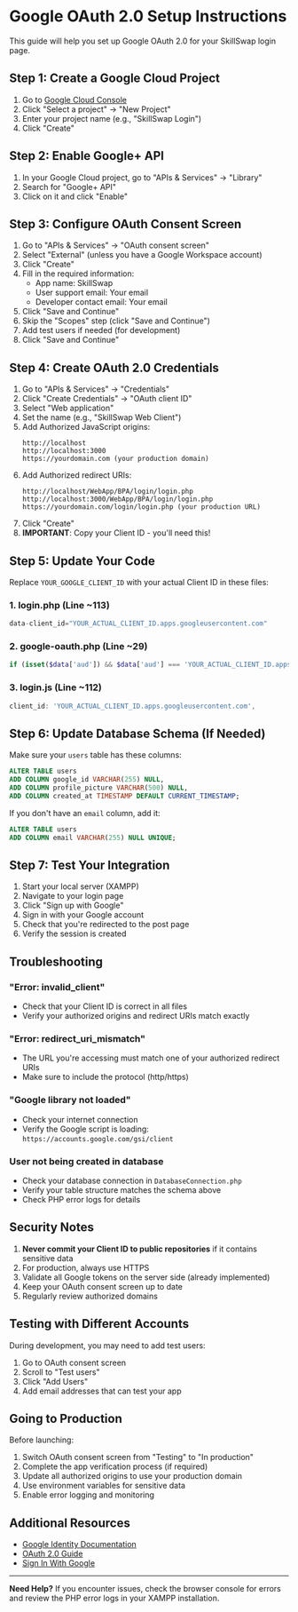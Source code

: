# Google OAuth 2.0 Setup Instructions

This guide will help you set up Google OAuth 2.0 for your SkillSwap login page.

## Step 1: Create a Google Cloud Project

1. Go to [Google Cloud Console](https://console.cloud.google.com/)
2. Click "Select a project" → "New Project"
3. Enter your project name (e.g., "SkillSwap Login")
4. Click "Create"

## Step 2: Enable Google+ API

1. In your Google Cloud project, go to "APIs & Services" → "Library"
2. Search for "Google+ API"
3. Click on it and click "Enable"

## Step 3: Configure OAuth Consent Screen

1. Go to "APIs & Services" → "OAuth consent screen"
2. Select "External" (unless you have a Google Workspace account)
3. Click "Create"
4. Fill in the required information:
   - App name: SkillSwap
   - User support email: Your email
   - Developer contact email: Your email
5. Click "Save and Continue"
6. Skip the "Scopes" step (click "Save and Continue")
7. Add test users if needed (for development)
8. Click "Save and Continue"

## Step 4: Create OAuth 2.0 Credentials

1. Go to "APIs & Services" → "Credentials"
2. Click "Create Credentials" → "OAuth client ID"
3. Select "Web application"
4. Set the name (e.g., "SkillSwap Web Client")
5. Add Authorized JavaScript origins:
   ```
   http://localhost
   http://localhost:3000
   https://yourdomain.com (your production domain)
   ```
6. Add Authorized redirect URIs:
   ```
   http://localhost/WebApp/BPA/login/login.php
   http://localhost:3000/WebApp/BPA/login/login.php
   https://yourdomain.com/login/login.php (your production URL)
   ```
7. Click "Create"
8. **IMPORTANT**: Copy your Client ID - you'll need this!

## Step 5: Update Your Code

Replace `YOUR_GOOGLE_CLIENT_ID` with your actual Client ID in these files:

### 1. login.php (Line ~113)
```php
data-client_id="YOUR_ACTUAL_CLIENT_ID.apps.googleusercontent.com"
```

### 2. google-oauth.php (Line ~29)
```php
if (isset($data['aud']) && $data['aud'] === 'YOUR_ACTUAL_CLIENT_ID.apps.googleusercontent.com') {
```

### 3. login.js (Line ~112)
```javascript
client_id: 'YOUR_ACTUAL_CLIENT_ID.apps.googleusercontent.com',
```

## Step 6: Update Database Schema (If Needed)

Make sure your `users` table has these columns:

```sql
ALTER TABLE users 
ADD COLUMN google_id VARCHAR(255) NULL,
ADD COLUMN profile_picture VARCHAR(500) NULL,
ADD COLUMN created_at TIMESTAMP DEFAULT CURRENT_TIMESTAMP;
```

If you don't have an `email` column, add it:

```sql
ALTER TABLE users 
ADD COLUMN email VARCHAR(255) NULL UNIQUE;
```

## Step 7: Test Your Integration

1. Start your local server (XAMPP)
2. Navigate to your login page
3. Click "Sign up with Google"
4. Sign in with your Google account
5. Check that you're redirected to the post page
6. Verify the session is created

## Troubleshooting

### "Error: invalid_client"
- Check that your Client ID is correct in all files
- Verify your authorized origins and redirect URIs match exactly

### "Error: redirect_uri_mismatch"
- The URL you're accessing must match one of your authorized redirect URIs
- Make sure to include the protocol (http/https)

### "Google library not loaded"
- Check your internet connection
- Verify the Google script is loading: `https://accounts.google.com/gsi/client`

### User not being created in database
- Check your database connection in `DatabaseConnection.php`
- Verify your table structure matches the schema above
- Check PHP error logs for details

## Security Notes

1. **Never commit your Client ID to public repositories** if it contains sensitive data
2. For production, always use HTTPS
3. Validate all Google tokens on the server side (already implemented)
4. Keep your OAuth consent screen up to date
5. Regularly review authorized domains

## Testing with Different Accounts

During development, you may need to add test users:
1. Go to OAuth consent screen
2. Scroll to "Test users"
3. Click "Add Users"
4. Add email addresses that can test your app

## Going to Production

Before launching:
1. Switch OAuth consent screen from "Testing" to "In production"
2. Complete the app verification process (if required)
3. Update all authorized origins to use your production domain
4. Use environment variables for sensitive data
5. Enable error logging and monitoring

## Additional Resources

- [Google Identity Documentation](https://developers.google.com/identity)
- [OAuth 2.0 Guide](https://developers.google.com/identity/protocols/oauth2)
- [Sign In With Google](https://developers.google.com/identity/gsi/web)

---

**Need Help?**
If you encounter issues, check the browser console for errors and review the PHP error logs in your XAMPP installation.
